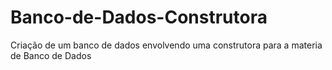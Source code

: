 # Banco-de-Dados-Construtora

Criação de um banco de dados envolvendo uma construtora para a materia de Banco de Dados
